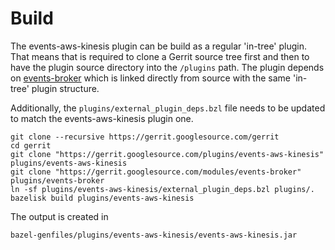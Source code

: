 # Build

The events-aws-kinesis plugin can be build as a regular 'in-tree' plugin. That means
that is required to clone a Gerrit source tree first and then to have the plugin
source directory into the `/plugins` path. The plugin depends on [events-broker](https://gerrit.googlesource.com/modules/events-broker)
which is linked directly from source with the same 'in-tree' plugin structure.

Additionally, the `plugins/external_plugin_deps.bzl` file needs to be updated to
match the events-aws-kinesis plugin one.

```shell script
git clone --recursive https://gerrit.googlesource.com/gerrit
cd gerrit
git clone "https://gerrit.googlesource.com/plugins/events-aws-kinesis" plugins/events-aws-kinesis
git clone "https://gerrit.googlesource.com/modules/events-broker" plugins/events-broker
ln -sf plugins/events-aws-kinesis/external_plugin_deps.bzl plugins/.
bazelisk build plugins/events-aws-kinesis
```

The output is created in

```
bazel-genfiles/plugins/events-aws-kinesis/events-aws-kinesis.jar
```